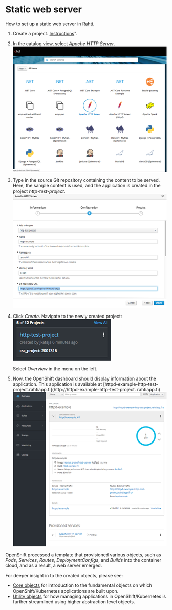 # Static web server

How to set up a static web server in Rahti.

1.  Create a project. [Instructions](../../usage/projects_and_quota/)".

2.  In the catalog view, select _Apache HTTP Server_.
    ![Select-httpd](img/select-http.png)

3.  Type in the source Git repository containing the content to be
    served. Here, the sample content is used, and the application
    is created in the project _http-test-project_.
    ![type-in-git](img/type-git.png)

4.  Click _Create_. Navigate to the newly created
    project: ![new-project](img/click-project.png)

    Select _Overview_ in the menu on the left.

5.  Now, the OpenShift dashboard should display information about the application.
    This application is available at 
    [httpd-example-http-test-project.rahtiapp.fi](http://httpd-example-http-test-project. rahtiapp.fi)
    ![new-app-info](img/new-app-info.png)

OpenShift processed a template that provisioned
various objects, such as *Pods*, *Services*, *Routes*, *DeploymentConfigs*, and
*Builds* into the container cloud, and as a result, a web server emerged.

For deeper insight in to the created objects, please see:

* [Core objects](elemental_tutorial.md) for introduction to the fundamental objects on
  which OpenShift/Kubernetes applications are built upon.
* [Utility objects](advanced_tutorial.md) for how managing applications in
  OpenShift/Kubernetes is further streamlined using higher abstraction level objects.
